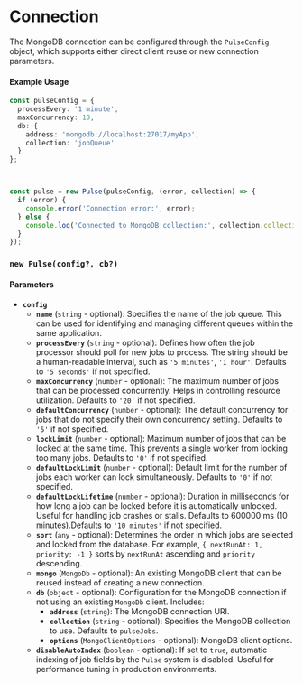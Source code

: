 # Connection

The MongoDB connection can be configured through the `PulseConfig` object, which supports either direct client reuse or new connection parameters.



#### Example Usage

```typescript
const pulseConfig = {
  processEvery: '1 minute',
  maxConcurrency: 10,
  db: {
    address: 'mongodb://localhost:27017/myApp',
    collection: 'jobQueue'
  }
};



const pulse = new Pulse(pulseConfig, (error, collection) => {
  if (error) {
    console.error('Connection error:', error);
  } else {
    console.log('Connected to MongoDB collection:', collection.collectionName);
  }
});
```





### `new Pulse(config?, cb?)`

#### Parameters

* **`config`**
  * **`name`** (`string` - optional): Specifies the name of the job queue. This can be used for identifying and managing different queues within the same application.
  * **`processEvery`** (`string` - optional): Defines how often the job processor should poll for new jobs to process. The string should be a human-readable interval, such as `'5 minutes'`, `'1 hour'`. Defaults to `'5 seconds'` if not specified.
  * **`maxConcurrency`** (`number` - optional): The maximum number of jobs that can be processed concurrently. Helps in controlling resource utilization. Defaults to `'20'` if not specified.
  * **`defaultConcurrency`** (`number` - optional): The default concurrency for jobs that do not specify their own concurrency setting. Defaults to `'5'` if not specified.
  * **`lockLimit`** (`number` - optional): Maximum number of jobs that can be locked at the same time. This prevents a single worker from locking too many jobs. Defaults to `'0'` if not specified.
  * **`defaultLockLimit`** (`number` - optional): Default limit for the number of jobs each worker can lock simultaneously. Defaults to `'0'` if not specified.
  * **`defaultLockLifetime`** (`number` - optional): Duration in milliseconds for how long a job can be locked before it is automatically unlocked. Useful for handling job crashes or stalls. Defaults to 600000 ms (10 minutes).Defaults to `'10 minutes'` if not specified.
  * **`sort`** (`any` - optional): Determines the order in which jobs are selected and locked from the database. For example, `{ nextRunAt: 1, priority: -1 }` sorts by `nextRunAt` ascending and `priority` descending.
  * **`mongo`** (`MongoDb` - optional): An existing MongoDB client that can be reused instead of creating a new connection.
  * **`db`** (`object` - optional): Configuration for the MongoDB connection if not using an existing `MongoDb` client. Includes:
    * **`address`** (`string`): The MongoDB connection URI.
    * **`collection`** (`string` - optional): Specifies the MongoDB collection to use. Defaults to `pulseJobs`.
    * **`options`** (`MongoClientOptions` - optional): MongoDB client options.
  * **`disableAutoIndex`** (`boolean` - optional): If set to `true`, automatic indexing of job fields by the `Pulse` system is disabled. Useful for performance tuning in production environments.



